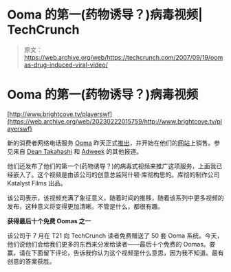 # Ooma 的第一(药物诱导？)病毒视频| TechCrunch

> 原文：<https://web.archive.org/web/https://techcrunch.com/2007/09/19/oomas-drug-induced-viral-video/>

# Ooma 的第一(药物诱导？)病毒视频

[http://www.brightcove.tv/playerswf](https://web.archive.org/web/20230222015759/http://www.brightcove.tv/playerswf)

新的消费者网络电话服务 [Ooma](https://web.archive.org/web/20230222015759/http://www.crunchbase.com/company/ooma) 昨天正式[推出](https://web.archive.org/web/20230222015759/http://home.businesswire.com/portal/site/google/index.jsp?ndmViewId=news_view&newsId=20070918006220&newsLang=en)，并开始在他们的[网站](https://web.archive.org/web/20230222015759/http://www.ooma.com/)上销售。参见来自 [Dean Takahashi](https://web.archive.org/web/20230222015759/http://www.mercextra.com/blogs/takahashi/2007/09/18/ooma-starts-selling-a-land-line-phone-with-unique-features/) 和 [Adweek](https://web.archive.org/web/20230222015759/http://www.adweek.com/aw/national/article_display.jsp?vnu_content_id=1003642311) 的其他报道。

他们还发布了他们的第一个(药物诱导？)的病毒式视频来推广这项服务，上面我已经嵌入了。这个视频是由该公司的创意总监阿什顿·库彻构思的。库彻的制作公司 Katalyst Films 出品。

该公司表示，该视频充满了象征意义，随着时间的推移，随着该系列中更多视频的发布，这种意义将变得更加清晰。不管是什么，都很有趣。

**获得最后十个免费 Oomas 之一**

该公司于 7 月在 T21 向 TechCrunch 读者免费赠送了 50 套 Ooma 系统。今天，他们说他们会给我们更多的东西来分发给读者——最后十个免费的 Oomas。要赢，请在下面留下评论，告诉我你认为这个视频是什么意思，因为我不知道。最有创意的答案获胜。